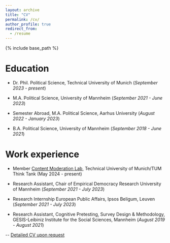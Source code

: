 ```yaml
---
layout: archive
title: "CV"
permalink: /cv/
author_profile: true
redirect_from:
  - /resume
---
```


{% include base_path %}

Education
======

* Dr. Phil. Political Science, Technical University of Munich (*September 2023 - present*)
  
* M.A. Political Science, University of Mannheim (*September 2021 - June 2023*)
  
* Semester Abroad, M.A. Political Science, Aarhus University (*August 2022 - January 2023*)
  
* B.A. Political Science, University of Mannheim (*September 2018 - June 2021*)


Work experience
======

* Member [Content Moderation Lab](https://tumthinktank.de/project/content-moderation-lab/), Technical University of Munich/TUM Think Tank (May 2024 - present)

* Research Assistant, Chair of Empirical Democracy Research University of Mannheim (*September 2021 - July 2023*)

* Research Internship European Public Affairs, Ipsos Beligum, Leuven (*September 2021 - July 2023*)

* Research Assistant, Cognitive Pretesting, Survey Design & Methodology, GESIS-Leibiniz Institute for the Social Sciences, Mannheim (*August 2019 - August 2021*)


  
-- [Detailed CV upon request](mailto:friederike.quint@tum.de)
